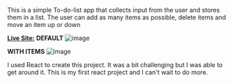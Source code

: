This is a simple To-do-list app that collects input from the user and stores them in a list. The user can add as many items as possible, delete items and move an item up or down 

[**Live Site:**](https://my-to-do-list-demi05.netlify.app/)
**DEFAULT**
![image](https://github.com/demi05/My-To-Do-List/assets/98643006/2d21b059-1f13-4f10-9691-4c4a70ac5d08)

**WITH ITEMS**
![image](https://github.com/demi05/My-To-Do-List/assets/98643006/f9f06d9a-a985-41be-8319-8c8ecc30d529)

I used React to create this project. It was a bit challenging but I was able to get around it. This is my first react project and I can't wait to do more.
